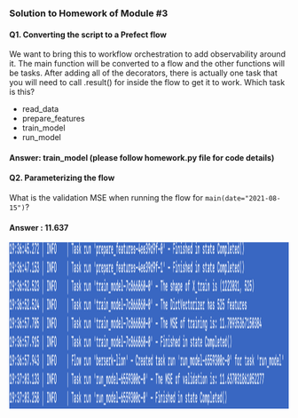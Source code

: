 ### Solution to Homework of Module #3

#### Q1. Converting the script to a Prefect flow
We want to bring this to workflow orchestration to add observability around it. The main function will be converted to a flow and the other functions will be tasks. After adding all of the decorators, there is actually one task that you will need to call .result() for inside the flow to get it to work. Which task is this?

- read_data
- prepare_features
- train_model
- run_model

#### Answer: train_model (please follow homework.py file for code details)


#### Q2. Parameterizing the flow
What is the validation MSE when running the flow for ```main(date="2021-08-15")```?
#### Answer : 11.637

<img src="https://github.com/tanmaybhardwaj/mlops-zoomcamp/blob/main/03-Orchestration%20and%20ML%20Pipelines/images/question-02-results.png" width="900" height="300">
